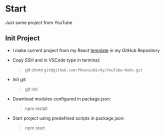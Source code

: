 # Start

Just some project from YouTube

## Init Project

- I make current project from my React [template](https://github.com/PhoenixBirdy/reactWithoutCRAtemplate) in my GitHub Repository
- Copy SSH and in VSCode type in terminal:

  > git clone `git@github.com:PhoenixBirdy/YouTube-HuXn.git`

- Init git:

  > git init

- Download modules configured in package.json:

  > npm install

- Start project using predefined scripts in package.json:

  > npm start
